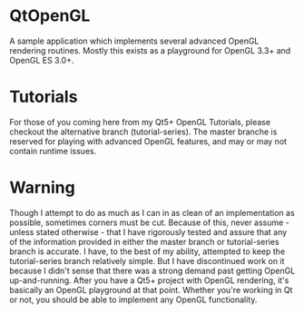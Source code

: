 # QtOpenGL
A sample application which implements several advanced OpenGL rendering routines.
Mostly this exists as a playground for OpenGL 3.3+ and OpenGL ES 3.0+.

# Tutorials
For those of you coming here from my Qt5+ OpenGL Tutorials, please checkout the alternative branch (tutorial-series).
The master branche is reserved for playing with advanced OpenGL features, and may or may not contain runtime issues.

# Warning
Though I attempt to do as much as I can in as clean of an implementation as possible, sometimes corners must be cut.
Because of this, never assume - unless stated otherwise - that I have rigorously tested and assure that any of the
information provided in either the master branch or tutorial-series branch is accurate. I have, to the best of my
ability, attempted to keep the tutorial-series branch relatively simple. But I have discontinued work on it because
I didn't sense that there was a strong demand past getting OpenGL up-and-running. After you have a Qt5+ project with
OpenGL rendering, it's basically an OpenGL playground at that point. Whether you're working in Qt or not, you should
be able to implement any OpenGL functionality.
